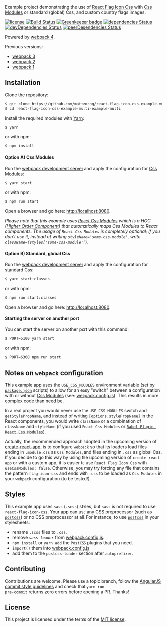 Example project demonstrating the use of [React Flag Icon Css](https://github.com/matteocng/react-flag-icon-css) with [Css Modules](https://github.com/css-modules/css-modules) or standard (global) Css, and custom country flags images.

[![license](https://img.shields.io/github/license/mashape/apistatus.svg)]()
[![Build Status](https://travis-ci.org/matteocng/react-flag-icon-css-example-multi.svg?branch=master)](https://travis-ci.org/matteocng/react-flag-icon-css-example-multi)
[![Greenkeeper badge](https://badges.greenkeeper.io/matteocng/react-flag-icon-css-example-multi.svg)](https://greenkeeper.io/)
[![dependencies Status](https://david-dm.org/matteocng/react-flag-icon-css-example-multi/status.svg)](https://david-dm.org/matteocng/react-flag-icon-css-example-multi)
[![devDependencies Status](https://david-dm.org/matteocng/react-flag-icon-css-example-multi/dev-status.svg)](https://david-dm.org/matteocng/react-flag-icon-css-example-multi?type=dev)
[![peerDependencies Status](https://david-dm.org/matteocng/react-flag-icon-css-example-multi/peer-status.svg)](https://david-dm.org/matteocng/react-flag-icon-css-example-multi?type=peer)

Powered by [webpack 4](https://github.com/webpack/webpack).

Previous versions:

- [webpack 3](https://github.com/matteocng/react-flag-icon-css-example-multi-example-multi/tree/webpack-3)
- [webpack 2](https://github.com/matteocng/react-flag-icon-css-example-multi-example-multi/tree/webpack-2)
- [webpack 1](https://github.com/matteocng/react-flag-icon-css-example-multi-example-multi/tree/webpack-1)

## Installation

Clone the repository:

```bash
$ git clone https://github.com/matteocng/react-flag-icon-css-example-multi.git
$ cd react-flag-icon-css-example-multi-example-multi
```

Install the required modules with [Yarn](https://yarnpkg.com/):

```bash
$ yarn
```

or with npm:

```bash
$ npm install
```

#### Option A) Css Modules

Run the [webpack development server](//github.com/webpack/webpack-dev-server) and apply the configuration for [Css Modules](https://github.com/css-modules/css-modules):

```bash
$ yarn start
```

or with npm:

```bash
$ npm run start
```

Open a browser and go here: [http://localhost:8080](http://localhost:8080).

_Please note that this example uses [React Css Modules](https://github.com/gajus/react-css-modules) which is a HOC ([Higher Order Component](https://reactjs.org/docs/higher-order-components.html)) that automatically maps Css Modules to React components. The usage of `React Css Modules` is completely optional; if you don't use it, instead of writing `styleName='some-css-module'`, write `className={styles['some-css-module']}`._

#### Option B) Standard, global Css

Run the [webpack development server](//github.com/webpack/webpack-dev-server) and apply the configuration for standard Css:

```bash
$ yarn start:classes
```

or with npm:

```bash
$ npm run start:classes
```

Open a browser and go here: [http://localhost:8080](http://localhost:8080).

#### Starting the server on another port

You can start the server on another port with this command:

```bash
$ PORT=5100 yarn start
```

or with npm:

```bash
$ PORT=6300 npm run start
```

## Notes on `webpack` configuration

This example app uses the <code>USE_CSS_MODULES</code> environment variable (set by <code>[package.json](package.json)</code> scripts) to allow for an easy "switch" between a configuration with or without [Css Modules](https://github.com/css-modules/css-modules) (see: [webpack.config.js](webpack/webpack.config.js)). This results in more complex code than need be.

In a real project you would never use the <code>USE_CSS_MODULES</code> switch and <code>getStylePropName</code>, and instead of writing <code>[options.stylePropName]</code> in the React components, you would write <code>className</code> or a combination of <code>className</code> and <code>styleName</code> (if you used `React Css Modules` or [`Babel Plugin React Css Modules`](https://github.com/gajus/babel-plugin-react-css-modules)).

Actually, the recommended approach adopted in the upcoming version of [create-react-app](https://github.com/facebook/create-react-app), is to configure `webpack` so that its loaders load files ending in `.module.css` as `Css Modules`, and files ending in `.css` as global Css. If you decide to go this way by using the upcoming version of `create-react-app` or with a custom app, it is easier to use `React Flag Icon Css` with `useCssModules: false`. Otherwise, you may try forcing any file that contains the pattern `flag-icon-css` and ends with `.css` to be loaded as `Css Modules` in your `webpack` configuration (to be tested!).

## Styles

This example app uses `sass` (`.scss`) styles, but `sass` is not required to use `react-flag-icon-css`. Your app can use any CSS preprocessor (such as [`postcss`](https://github.com/postcss/postcss)) or no CSS preprocessor at all. For instance, to use [`postcss`](https://github.com/postcss/postcss) in your stylesheets:

- rename `.scss` files to `.css`.
- remove _`sass-loader`_ from [webpack.config.js](webpack/webpack.config.js).
- `npm install` or `yarn add` the `PostCSS` plugins that you need.
- `import()` them into [webpack.config.js](webpack/webpack.config.js)
- add them to the `postcss-loader` section after `autoprefixer`.

## Contributing

Contributions are welcome. Please use a topic branch, follow the [AngularJS commit style guidelines](//github.com/angular/angular.js/blob/master/CONTRIBUTING.md#-git-commit-guidelines) and check that <code>yarn run pre-commit</code> returns zero errors before opening a PR. Thanks!

## License

This project is licensed under the terms of the [MIT license](LICENSE).
